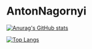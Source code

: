 # AntonNagornyi

[![Anurag's GitHub stats](https://github-readme-stats.vercel.app/api?username=kattaris&count_private=true&include_all_commits=true&show_icons=true&theme=dracula)](https://github.com/anuraghazra/github-readme-stats)

[![Top Langs](https://github-readme-stats.vercel.app/api/top-langs/?username=kattaris)](https://github.com/anuraghazra/github-readme-stats)
